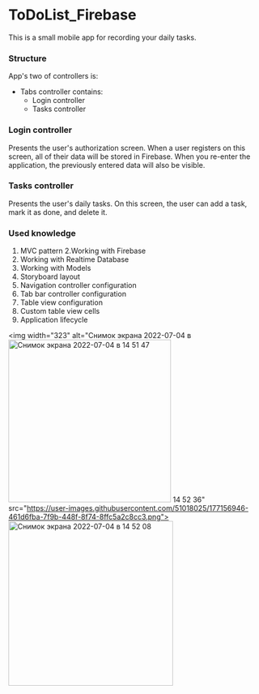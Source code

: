 # ToDoList_Firebase

This is a small mobile app for recording your daily tasks.

### Structure
App's two of controllers is:
- Tabs controller contains:
    - Login controller
    - Tasks controller

### Login controller
Presents the user's authorization screen.
When a user registers on this screen, all of their data will be stored in Firebase. When you re-enter the application, the previously entered data will also be visible.

### Tasks controller
Presents the user's daily tasks.
On this screen, the user can add a task, mark it as done, and delete it.

### Used knowledge
1. MVC pattern
2.Working with Firebase
3. Working with Realtime Database
4. Working with Models
6. Storyboard layout
7. Navigation controller configuration
8. Tab bar controller configuration
9. Table view configuration
10. Custom table view cells
11. Application lifecycle

<img width="323" alt="Снимок экрана 2022-07-04 в <img width="321" alt="Снимок экрана 2022-07-04 в 14 51 47" src="https://user-images.githubusercontent.com/51018025/177157003-fe3c54ac-1b1b-49f6-8692-47b9af7ad981.png">
14 52 36" src="https://user-images.githubusercontent.com/51018025/177156946-461d6fba-7f9b-448f-8f74-8ffc5a2c8cc3.png">
<img width="325" alt="Снимок экрана 2022-07-04 в 14 52 08" src="https://user-images.githubusercontent.com/51018025/177156976-72548be6-5d87-41d9-9c22-f140faa0abe8.png">

